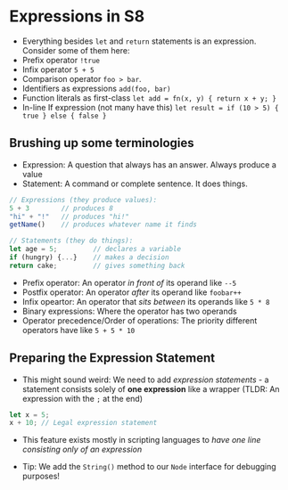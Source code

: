 # Expressions in S8

 - Everything besides `let` and `return` statements is an expression. Consider some of them here:
  - Prefix operator `!true`
  - Infix operator `5 + 5`
  - Comparison operator `foo > bar`.
  - Identifiers as expressions `add(foo, bar)`
  - Function literals as first-class `let add = fn(x, y) { return x + y; }`
  - In-line If expression (not many have this) `let result = if (10 > 5) { true } else { false }`

## Brushing up some terminologies

- Expression: A question that always has an answer. Always produce a value
- Statement: A command or complete sentence. It does things.

```javascript
// Expressions (they produce values):
5 + 3        // produces 8
"hi" + "!"   // produces "hi!"
getName()    // produces whatever name it finds

// Statements (they do things):
let age = 5;         // declares a variable
if (hungry) {...}    // makes a decision
return cake;         // gives something back
```

- Prefix operator: An operator *in front of* its operand like `--5`
- Postfix operator: An operator *after* its operand like `foobar++`
- Infix opeartor: An operator that *sits between* its operands like `5 * 8`
- Binary expressions: Where the operator has two operands
- Operator precedence/Order of operations: The priority different operators have like `5 + 5 * 10`

## Preparing the Expression Statement

- This might sound weird: We need to add *expression statements* - a statement consists solely of **one expression** like a wrapper (TLDR: An expression with the `;` at the end)


```js
let x = 5;
x + 10; // Legal expression statement
```

- This feature exists mostly in scripting languages to *have one line consisting only of an expression*

- Tip: We add the `String()` method to our `Node` interface for debugging purposes!

